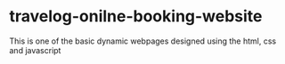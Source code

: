 # travelog-onilne-booking-website
This is one of the basic dynamic webpages designed using the html, css and javascript
